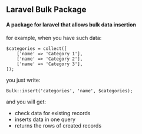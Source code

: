 ## Laravel Bulk Package

#### A package for laravel that allows bulk data insertion

for example, when you have such data:

```
$categories = collect([
    ['name' => 'Category 1'],
    ['name' => 'Category 2'],
    ['name' => 'Category 3'],
]);
```

you just write:

```
Bulk::insert('categories', 'name', $categories);
```

and you will get:
- check data for existing records
- inserts data in one query
- returns the rows of created records

